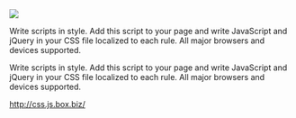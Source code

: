 <img src="http://css.js.box.biz/images/css.js.2.png" />

Write scripts in style. Add this script to your page and write JavaScript and jQuery in your CSS file localized to each rule. All major browsers and devices supported.

Write scripts in style. Add this script to your page and write JavaScript and jQuery in your CSS file localized to each rule. All major browsers and devices supported.

http://css.js.box.biz/
